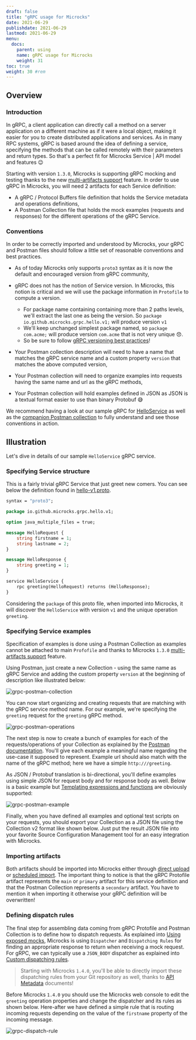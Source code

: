 ```yaml
---
draft: false
title: "gRPC usage for Microcks"
date: 2021-06-29
publishdate: 2021-06-29
lastmod: 2021-06-29
menu:
  docs:
    parent: using
    name: gRPC usage for Microcks
    weight: 31
toc: true
weight: 30 #rem
---
```


## Overview

### Introduction

In gRPC, a client application can directly call a method on a server application on a different machine as if it were a local object, making it easier for you to create distributed applications and services. As in many RPC systems, gRPC is based around the idea of defining a service, specifying the methods that can be called remotely with their parameters and return types. So that's a perfect fit for Microcks Service | API model and features 😉 

Starting with version `1.3.0`, Microcks is supporting gRPC mocking and testing thanks to the new [multi-artifacts support](../importers/#multi-artifacts-support) feature. In order to use gRPC in Microcks, you will need 2 artifacts for each Service definition:

* A gRPC / Protocol Buffers file definition that holds the Service metadata and operations definitions,
* A Postman Collection file that holds the mock examples (requests and responses) for the different operations of the gRPC Service.

### Conventions

In order to be correctly imported and understood by Microcks, your gRPC and Postman files should follow a little set of reasonable conventions and best practices.

* As of today Microcks only supports `proto3` syntax as it is now the default and encouraged version from gRPC community,
* gRPC does not has the notion of Service version. In Microcks, this notion is critical and we will use the package information in `Protofile` to compute a version.

    * For package name containing containing more than 2 paths levels, we'll extract the last one as being the version. So `package io.github.microcks.grpc.hello.v1;` will produce version `v1`
    * We'll keep unchanged simplest package named, so `package com.acme;` will produce version `com.acme` that is not very unique 😞.
    * So be sure to follow [gRPC versioning best practices](https://docs.microsoft.com/en-us/aspnet/core/grpc/versioning?view=aspnetcore-5.0#version-number-services)!

* Your Postman collection description will need to have a name that matches the gRPC service name and a custom property `version` that matches the above computed version,
* Your Postman collection will need to organize examples into requests having the same name and url as the gRPC methods,
* Your Postman collection will hold examples defined in JSON as JSON is a textual format easier to use than binary Protobuf 😅

We recommend having a look at our sample gRPC for [HelloService](https://raw.githubusercontent.com/microcks/microcks/master/samples/hello-v1.proto) as well as the [companion Postman collection](https://raw.githubusercontent.com/microcks/microcks/master/samples/HelloService.collection.json) to fully understand and see those conventions in action.

## Illustration

Let's dive in details of our sample `HelloService` gRPC service.

### Specifying Service structure

This is a fairly trivial gRPC Service that just greet new comers. You can see below the definition found in [hello-v1.proto](https://raw.githubusercontent.com/microcks/microcks/master/samples/hello-v1.proto).

```proto
syntax = "proto3";

package io.github.microcks.grpc.hello.v1;

option java_multiple_files = true;

message HelloRequest {
    string firstname = 1;
    string lastname = 2;
}

message HelloResponse {
    string greeting = 1;
}

service HelloService {
    rpc greeting(HelloRequest) returns (HelloResponse);
}
```

Considering the `package` of this proto file, when imported into Microcks, it will discover the `HelloService` with version `v1` and the unique operation `greeting`.

### Specifying Service examples

Specification of examples is done using a Postman Collection as examples cannot be attached to main `Profofile` and thanks to Microcks `1.3.0` [multi-artifacts support](../importers/#multi-artifacts-support) feature.

Using Postman, just create a new Collection - using the same name as gRPC Service and adding the custom property `version` at the beginning of description like illustrated below:

![grpc-postman-collection](/images/grpc-postman-collection.png)

You can now start organizing and creating requests that are matching with the gRPC service method name. For our example, we're specifying the `greeting` request for the `greeting` gRPC method.

![grpc-postman-operations](/images/grpc-postman-operations.png)

The next step is now to create a bunch of examples for each of the requests/operations of your Collection as explained by the [Postman documentation](https://www.getpostman.com/docs/postman/collections/examples). You'll give each example a meaningful name regarding the use-case it supposed to represent. Example url should also match with the name of the gRPC method; here we have a simple `http:///greeting`.

As JSON / Protobuf translation is bi-directional, you'll define examples using simple JSON for request body and for response body as well. Below is a basic example but [Templating expressions and functions](../advanced/templates/) are obviously supported:

![grpc-postman-example](/images/grpc-postman-example.png)

Finally, when you have defined all examples and optional test scripts on your requests, you should export your Collection as a JSON file using the Collection v2 format like shown below. Just put the result JSON file into your favorite Source Configuration Management tool for an easy integration with Microcks.

### Importing artifacts

Both artifacts should be imported into Microcks either through [direct upload](../importers/#direct-upload) or [scheduled import](/..importers/#scheduled-import). The important thing to notice is that the gRPC Protofile artifact represents the `main` or `primary` artifact for this service definition and that the Postman Collection represents a `secondary` artifact. You have to mention it when importing it otherwise your gRPC definition will be overwritten!

### Defining dispatch rules

The final step for assembling data coming from gRPC Protofile and Postman Collection is to define how to dispatch requests. As explained into [Using exposed mocks](../mocks), Microcks is using `Dispatcher` and `Dispatching Rules` for finding an appropriate response to return when receiving a mock request. For gRPC, we can typically use a `JSON_BODY` dispatcher as explained into [Custom dispatching rules](../advanced/dispatching/#json-body-dispatcher).

> Starting with Microcks `1.4.0`, you'll be able to directly import these dispatching rules from your Git repository as well, thanks to [API Metadata](../advanced/metadata) documents!

Before Microcks `1.4.0` you should use the Microcks web console to edit the `greeting` operation properties and change the dispatcher and its rules as shown below. Here-after we have defined a simple rule that is routing incoming requests depending on the value of the `firstname` property of the incoming message.

![grpc-dispatch-rule](/images/grpc-dispatch-rule.png)